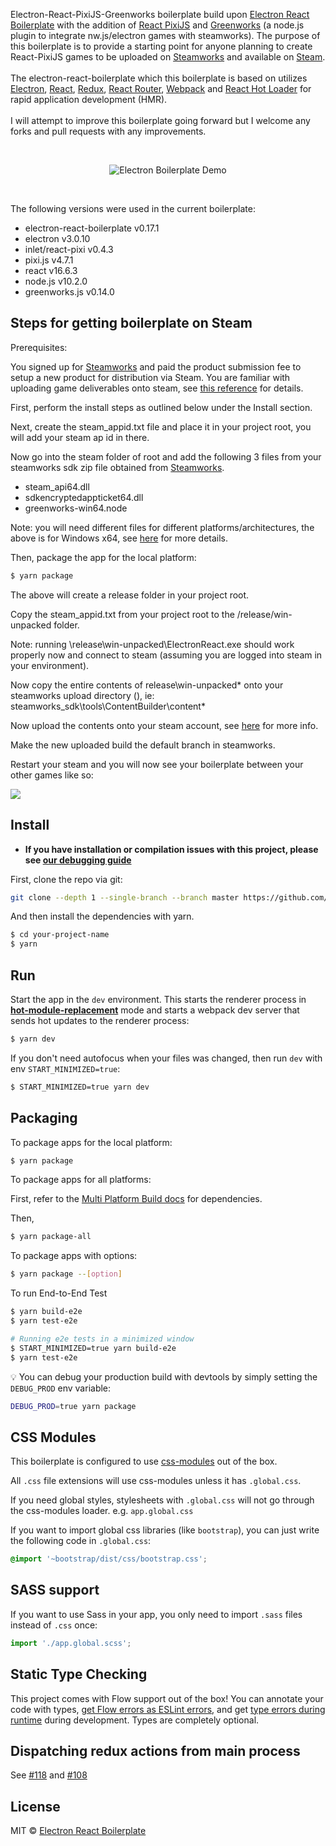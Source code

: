 <p align="left">
Electron-React-PixiJS-Greenworks boilerplate build upon <a href="https://github.com/electron-react-boilerplate/electron-react-boilerplate">Electron React Boilerplate</a> with the addition of <a href="https://github.com/inlet/react-pixi">React PixiJS</a> and <a href="https://github.com/greenheartgames/greenworks">Greenworks</a> (a node.js plugin to integrate nw.js/electron games with steamworks). The purpose of this boilerplate is to provide a starting point for anyone planning to create React-PixiJS games to be uploaded on <a href="https://partner.steamgames.com/">Steamworks</a> and available on <a href="https://store.steampowered.com/">Steam</a>.  
<br><br>
The electron-react-boilerplate which this boilerplate is based on utilizes <a href="http://electron.atom.io/">Electron</a>, <a href="https://facebook.github.io/react/">React</a>, <a href="https://github.com/reactjs/redux">Redux</a>, <a href="https://github.com/reactjs/react-router">React Router</a>, <a href="http://webpack.github.io/docs/">Webpack</a> and <a href="https://github.com/gaearon/react-hot-loader">React Hot Loader</a> for rapid application development (HMR).
<br><br>
I will attempt to improve this boilerplate going forward but I welcome any forks and pull requests with any improvements.
</p>

<br>

<div align="center">

![Electron Boilerplate Demo](https://media.giphy.com/media/5vYj8SYPKG0EiOKxUn/giphy.gif)

</div>

<br>

<div align="left">

The following versions were used in the current boilerplate:

* electron-react-boilerplate v0.17.1
* electron v3.0.10
* inlet/react-pixi v0.4.3
* pixi.js v4.7.1
* react v16.6.3
* node.js v10.2.0
* greenworks.js v0.14.0

</div>

## Steps for getting boilerplate on Steam

Prerequisites:

You signed up for <a href="https://partner.steamgames.com/">Steamworks</a> and paid the product submission fee to setup a new product for distribution via Steam.
You are familiar with uploading game deliverables onto steam, see <a href="https://partner.steamgames.com/doc/sdk/uploading">this reference</a> for details.

First, perform the install steps as outlined below under the Install section.

Next, create the steam_appid.txt file and place it in your project root, you will add your steam ap id in there.

Now go into the steam folder of root and add the following 3 files from your steamworks sdk zip file obtained from <a href="https://partner.steamgames.com/">Steamworks</a>.
* steam_api64.dll
* sdkencryptedappticket64.dll
* greenworks-win64.node

Note: you will need different files for different platforms/architectures, the above is for Windows x64, see <a href="https://medium.com/@Raicuparta/getting-an-html5-game-on-steam-4-steamworks-d50df104ddf0">here</a> for more details.

Then, package the app for the local platform:

```bash
$ yarn package
```

The above will create a release folder in your project root.

Copy the steam_appid.txt from your project root to the /release/win-unpacked folder.

Note: running \release\win-unpacked\ElectronReact.exe should work properly now and connect to steam (assuming you are logged into steam in your environment).

Now copy the entire contents of release\win-unpacked\* onto your steamworks upload directory (), ie:
steamworks_sdk\tools\ContentBuilder\content\*

Now upload the contents onto your steam account, see <a href="https://partner.steamgames.com/doc/sdk/uploading">here</a> for more info.

Make the new uploaded build the default branch in steamworks.

Restart your steam and you will now see your boilerplate between your other games like so:

<img src="https://media.giphy.com/media/5vYj8SYPKG0EiOKxUn/giphy.gif">

## Install

- **If you have installation or compilation issues with this project, please see [our debugging guide](https://github.com/electron-react-boilerplate/electron-react-boilerplate/issues/400)**

First, clone the repo via git:

```bash
git clone --depth 1 --single-branch --branch master https://github.com/tskazinski/electron-react-pixijs-greenworks-boilerplate.git your-project-name
```

And then install the dependencies with yarn.

```bash
$ cd your-project-name
$ yarn
```

## Run

Start the app in the `dev` environment. This starts the renderer process in [**hot-module-replacement**](https://webpack.js.org/guides/hmr-react/) mode and starts a webpack dev server that sends hot updates to the renderer process:

```bash
$ yarn dev
```

If you don't need autofocus when your files was changed, then run `dev` with env `START_MINIMIZED=true`:

```bash
$ START_MINIMIZED=true yarn dev
```

## Packaging

To package apps for the local platform:

```bash
$ yarn package
```

To package apps for all platforms:

First, refer to the [Multi Platform Build docs](https://www.electron.build/multi-platform-build) for dependencies.

Then,

```bash
$ yarn package-all
```

To package apps with options:

```bash
$ yarn package --[option]
```

To run End-to-End Test

```bash
$ yarn build-e2e
$ yarn test-e2e

# Running e2e tests in a minimized window
$ START_MINIMIZED=true yarn build-e2e
$ yarn test-e2e
```

:bulb: You can debug your production build with devtools by simply setting the `DEBUG_PROD` env variable:

```bash
DEBUG_PROD=true yarn package
```

## CSS Modules

This boilerplate is configured to use [css-modules](https://github.com/css-modules/css-modules) out of the box.

All `.css` file extensions will use css-modules unless it has `.global.css`.

If you need global styles, stylesheets with `.global.css` will not go through the
css-modules loader. e.g. `app.global.css`

If you want to import global css libraries (like `bootstrap`), you can just write the following code in `.global.css`:

```css
@import '~bootstrap/dist/css/bootstrap.css';
```

## SASS support

If you want to use Sass in your app, you only need to import `.sass` files instead of `.css` once:

```js
import './app.global.scss';
```

## Static Type Checking

This project comes with Flow support out of the box! You can annotate your code with types, [get Flow errors as ESLint errors](https://github.com/amilajack/eslint-plugin-flowtype-errors), and get [type errors during runtime](https://github.com/codemix/flow-runtime) during development. Types are completely optional.

## Dispatching redux actions from main process

See [#118](https://github.com/electron-react-boilerplate/electron-react-boilerplate/issues/118) and [#108](https://github.com/electron-react-boilerplate/electron-react-boilerplate/issues/108)


## License

MIT © [Electron React Boilerplate](https://github.com/electron-react-boilerplate)
